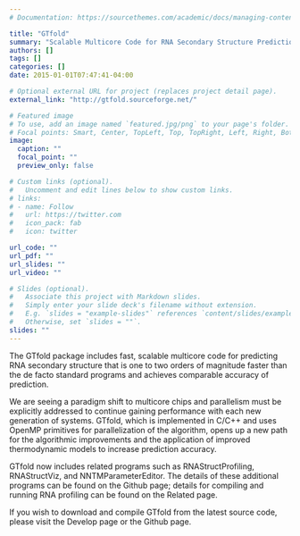 ```yaml
---
# Documentation: https://sourcethemes.com/academic/docs/managing-content/

title: "GTfold"
summary: "Scalable Multicore Code for RNA Secondary Structure Prediction"
authors: []
tags: []
categories: []
date: 2015-01-01T07:47:41-04:00

# Optional external URL for project (replaces project detail page).
external_link: "http://gtfold.sourceforge.net/"

# Featured image
# To use, add an image named `featured.jpg/png` to your page's folder.
# Focal points: Smart, Center, TopLeft, Top, TopRight, Left, Right, BottomLeft, Bottom, BottomRight.
image:
  caption: ""
  focal_point: ""
  preview_only: false

# Custom links (optional).
#   Uncomment and edit lines below to show custom links.
# links:
# - name: Follow
#   url: https://twitter.com
#   icon_pack: fab
#   icon: twitter

url_code: ""
url_pdf: ""
url_slides: ""
url_video: ""

# Slides (optional).
#   Associate this project with Markdown slides.
#   Simply enter your slide deck's filename without extension.
#   E.g. `slides = "example-slides"` references `content/slides/example-slides.md`.
#   Otherwise, set `slides = ""`.
slides: ""
---
```


The GTfold package includes fast, scalable multicore code for predicting RNA secondary structure that is one to two orders of magnitude faster than the de facto standard programs and achieves comparable accuracy of prediction.

We are seeing a paradigm shift to multicore chips and parallelism must be explicitly addressed to continue gaining performance with each new generation of systems. GTfold, which is implemented in C/C++ and uses OpenMP primitives for parallelization of the algorithm, opens up a new path for the algorithmic improvements and the application of improved thermodynamic models to increase prediction accuracy.

GTfold now includes related programs such as RNAStructProfiling, RNAStructViz, and NNTMParameterEditor. The details of these additional programs can be found on the Github page; details for compiling and running RNA profiling can be found on the Related page.

If you wish to download and compile GTfold from the latest source code, please visit the Develop page or the Github page.
